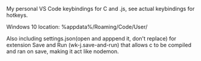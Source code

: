 My personal VS Code keybindings for C and .js, see actual keybindings for hotkeys.

Windows 10 location: %appdata%/Roaming/Code/User/

Also including settings.json(open and apppend it, don't replace) for extension Save and Run (wk-j.save-and-run) that allows c to be compiled and ran on save, making it act like nodemon.

